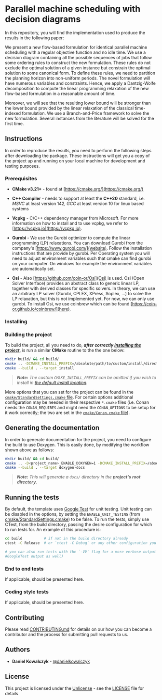 # Parallel machine scheduling with decision diagrams

In this repository, you will find the implementation used to produce the results
in the following paper:

We present a new flow-based formulation for identical parallel machine
scheduling with a regular objective function and no idle time. We use a decision
diagram containing all the possible sequences of jobs that follow some ordering
rules to construct the new formulation. These rules do not exclude the optimal
solution of a given instance but constrain the optimal solution to some
canonical form. To define these rules, we need to partition the planning horizon
into non-uniform periods. The novel formulation will have numerous variables and
constraints. Hence, we apply a Dantzig-Wolfe decomposition to compute the linear
programming relaxation of the new flow-based formulation in a reasonable amount
of time.

Moreover, we will see that the resulting lower bound will be stronger than the
lower bound provided by the linear relaxation of the classical time-indexed
formulation. We use a Branch-and-Price framework to solve the new formulation.
Several instances from the literature will be solved for the first time.​

## Instructions

In order to reproduce the results, you need to perform the following steps after
downloading the package.  These instructions will get you a copy of the project
up and running on your local machine for development and testing purposes.

### Prerequisites
* **CMake v3.21+** - found at [https://cmake.org/](https://cmake.org/)

* **C++ Compiler** - needs to support at least the **C++20** standard, i.e.
  *MSVC* at least version 142, *GCC* at least version 10 for linux based systems

* **Vcpkg** - C/C++ dependency manager from Microsoft. For more information on
  how to install and to use vcpkg, we refer to [https://vcpkg.io](https://vcpkg.io).

* **Gurobi** - We use the Gurobi optimizer to compute the linear programming
  (LP) relaxations. You can download Gurobi from the company's
  [https://www.gurobi.com/](website). Follow the installation instructions that
  are provide by gurobi. Per Operating system you will need to adjust
  environment variables such that cmake can find gurobi on your computer. On
  windows for example the environment variables are automatically set.

* **Osi** - Also [https://github.com/coin-or/Osi](Osi) is used. Osi (Open
  Solver Interface) provides an abstract class to generic linear LP, together
  with derived classes for specific solvers. In theory, we can use an arbitrary
  LP solver (Gurobi, CPLEX, XPress, Soplex, ...) to solve the LP relaxation, but
  this is not implemented yet. For now, we can only use gurobi. To install Osi,
  we use coinbrew which can be found
  [https://coin-or.github.io/coinbrew/](here).

### Installing


### Building the project

To build the project, all you need to do, ***after correctly
[installing the project](README.md#Installing)***, is run a similar **CMake** routine
to the the one below:

```bash
mkdir build/ && cd build/
cmake .. -DCMAKE_INSTALL_PREFIX=/absolute/path/to/custom/install/directory
cmake --build . --target install
```

> ***Note:*** *The custom ``CMAKE_INSTALL_PREFIX`` can be omitted if you wish to
install in [the default install location](https://cmake.org/cmake/help/latest/module/GNUInstallDirs.html).*

More options that you can set for the project can be found in the
[`cmake/StandardSettings.cmake` file](cmake/StandardSettings.cmake). For certain
options additional configuration may be needed in their respective `*.cmake` files
(i.e. Conan needs the `CONAN_REQUIRES` and might need the `CONAN_OPTIONS` to be setup
for it work correctly; the two are set in the [`cmake/Conan.cmake` file](cmake/Conan.cmake)).

## Generating the documentation

In order to generate documentation for the project, you need to configure the build
to use Doxygen. This is easily done, by modifying the workflow shown above as follows:

```bash
mkdir build/ && cd build/
cmake .. -D<project_name>_ENABLE_DOXYGEN=1 -DCMAKE_INSTALL_PREFIX=/absolute/path/to/custom/install/directory
cmake --build . --target doxygen-docs
```

> ***Note:*** *This will generate a `docs/` directory in the **project's root directory**.*

## Running the tests

By default, the template uses [Google Test](https://github.com/google/googletest/)
for unit testing. Unit testing can be disabled in the options, by setting the
`ENABLE_UNIT_TESTING` (from
[cmake/StandardSettings.cmake](cmake/StandardSettings.cmake)) to be false. To run
the tests, simply use CTest, from the build directory, passing the desire
configuration for which to run tests for. An example of this procedure is:

```bash
cd build          # if not in the build directory already
ctest -C Release  # or `ctest -C Debug` or any other configuration you wish to test

# you can also run tests with the `-VV` flag for a more verbose output (i.e.
#GoogleTest output as well)
```

### End to end tests

If applicable, should be presented here.

### Coding style tests

If applicable, should be presented here.

## Contributing

Please read [CONTRIBUTING.md](CONTRIBUTING.md) for details on our how you can
become a contributor and the process for submitting pull requests to us.

## Authors

* **Daniel Kowalczyk** - [@danielkowalczyk](https://gitlab.kuleuven.be/u0056096)

## License

This project is licensed under the [Unlicense](https://unlicense.org/) - see the
[LICENSE](LICENSE) file for details
